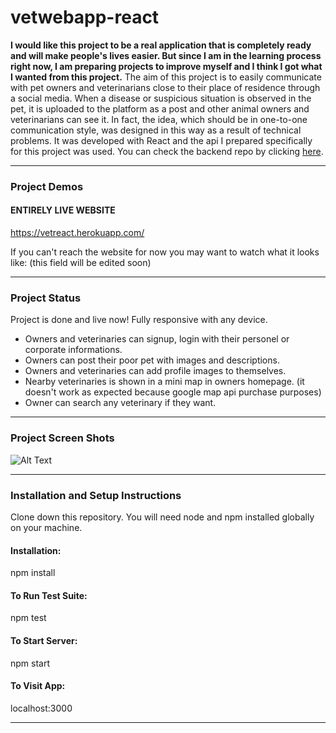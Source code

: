 # vetwebapp-react
 **I would like this project to be a real application that is completely ready and will make people's lives easier. But since I am in the learning process right now, I am preparing projects to improve myself and I think I got what I wanted from this project.**
The aim of this project is to easily communicate with pet owners and veterinarians close to their place of residence through a social media. When a disease or suspicious situation is observed in the pet, it is uploaded to the platform as a post and other animal owners and veterinarians can see it. In fact, the idea, which should be in one-to-one communication style, was designed in this way as a result of technical problems. It was developed with React and the api I prepared specifically for this project was used.  You can check the backend repo by clicking [here](https://github.com/w1that/VetWebApp).

---

### Project Demos

#### ENTIRELY LIVE WEBSITE

https://vetreact.herokuapp.com/

If you can't reach the website for now you may want to watch what it looks like: (this field will be edited soon)


---

### Project Status
Project is done and live now! Fully responsive with any device.

- Owners and veterinaries can signup, login with their personel or corporate informations.
- Owners can post their poor pet with images and descriptions.
- Owners and veterinaries can add profile images to themselves. 
- Nearby veterinaries is shown in a mini map in owners homepage. (it doesn't work as expected because google map api purchase purposes)
- Owner can search any veterinary if they want.

---

### Project Screen Shots

![Alt Text](https://media.giphy.com/media/pbhLlHN7IXOQOKTwip/giphy.gif)

---

### Installation and Setup Instructions

Clone down this repository. You will need node and npm installed globally on your machine.

#### Installation:

npm install

#### To Run Test Suite:

npm test

#### To Start Server:

npm start

#### To Visit App:

localhost:3000

---
